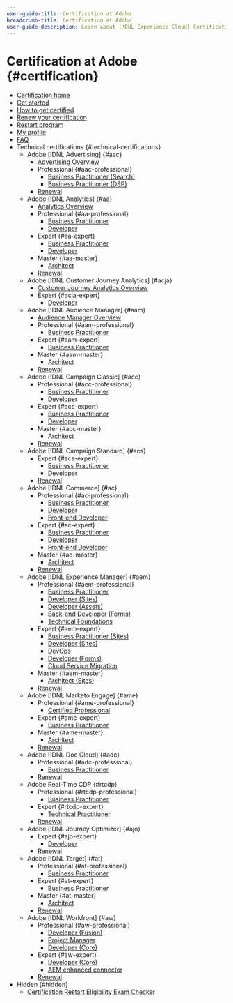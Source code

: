 ```yaml
---
user-guide-title: Certification at Adobe
breadcrumb-title: Certification at Adobe
user-guide-description: Learn about [!DNL Experience Cloud] Certification at Adobe. Find out what getting certified can do for you.
---
```


# Certification at Adobe {#certification}

+ [Certification home](overview.md)
+ [Get started](getting-started.md)
+ [How to get certified](how-to-get-certified.md)
+ [Renew your certification](renew.md)
+ [Restart program](restart-program.md)
+ [My profile](my-profile.md)
+ [FAQ](faq.md)
+ Technical certifications {#technical-certifications}
  + Adobe [!DNL Advertising] {#aac}
    + [Advertising Overview](/help/certifications/aac/aac-overview.md)
    + Professional {#aac-professional}
      + [Business Practitioner (Search)](/help/certifications/aac/aac-search-p-business.md)
      + [Business Practitioner (DSP)](/help/certifications/aac/aac-dsp-p-business.md)
    + [Renewal](/help/certifications/aac/aac-renew.md)
  + Adobe [!DNL Analytics] {#aa}
    + [Analytics Overview](/help/certifications/aa/aa-overview.md)
    + Professional {#aa-professional}
      + [Business Practitioner](/help/certifications/aa/aa-p-business.md)
      + [Developer](/help/certifications/aa/aa-p-developer.md)
    + Expert {#aa-expert}
      + [Business Practitioner](/help/certifications/aa/aa-e-business.md)
      + [Developer](/help/certifications/aa/aa-e-developer.md)
    + Master {#aa-master}
      + [Architect](/help/certifications/aa/aa-m-architect.md)
    + [Renewal](/help/certifications/aa/aa-renew.md)
  + Adobe [!DNL Customer Journey Analytics] {#acja}
    + [Customer Journey Analytics Overview](/help/certifications/acja/acja-overview.md)
    + Expert {#acja-expert}
      + [Developer](/help/certifications/acja/acja-e-developer.md)
  + Adobe [!DNL Audience Manager] {#aam}
    + [Audience Manager Overview](/help/certifications/aam/aam-overview.md)
    + Professional {#aam-professional}
      + [Business Practitioner](/help/certifications/aam/aam-p-business.md)
    + Expert {#aam-expert}
      + [Business Practitioner](/help/certifications/aam/aam-e-business.md)
    + Master {#aam-master}
      + [Architect](/help/certifications/aam/aam-m-architect.md)
    + [Renewal](/help/certifications/aam/aam-renew.md)
  + Adobe [!DNL Campaign Classic] {#acc}
    + Professional {#acc-professional}
      + [Business Practitioner](/help/certifications/acc/acc-p-business.md)
      + [Developer](/help/certifications/acc/acc-p-developer.md)
    + Expert {#acc-expert}
      + [Business Practitioner](/help/certifications/acc/acc-e-business.md)
      + [Developer](/help/certifications/acc/acc-e-developer.md)
    + Master {#acc-master}
      + [Architect](/help/certifications/acc/acc-m-developer.md)
    + [Renewal](/help/certifications/acc/acc-renew.md)
  + Adobe [!DNL Campaign Standard] {#acs}
    + Expert {#acs-expert}
      + [Business Practitioner](/help/certifications/acs/acs-e-business.md)
      + [Developer](/help/certifications/acs/acs-e-developer.md)
    + [Renewal](/help/certifications/acs/acs-renew.md)
  + Adobe [!DNL Commerce] {#ac}
    + Professional {#ac-professional}
      + [Business Practitioner](/help/certifications/ac/ac-p-business.md)
      + [Developer](/help/certifications/ac/ac-p-developer.md)
      + [Front-end Developer](/help/certifications/ac/ac-p-fedeveloper.md)
    + Expert {#ac-expert}
      + [Business Practitioner](/help/certifications/ac/ac-e-business.md)
      + [Developer](/help/certifications/ac/ac-e-developer.md)
      + [Front-end Developer](/help/certifications/ac/ac-e-fedeveloper.md)
    + Master {#ac-master}
      + [Architect](/help/certifications/ac/ac-m-architect.md)
    + [Renewal](/help/certifications/ac/ac-renew.md)
  + Adobe [!DNL Experience Manager] {#aem}
    + Professional {#aem-professional}
      + [Business Practitioner](/help/certifications/aem/aem-p-business.md)
      + [Developer (Sites)](/help/certifications/aem/aem-sites-p-developer.md)
      + [Developer (Assets)](/help/certifications/aem/aem-assets-p-developer.md)
      + [Back-end Developer (Forms)](/help/certifications/aem/aem-forms-p-bedeveloper.md)
      + [Technical Foundations](/help/certifications/aem/aem-p-foundations.md)
    + Expert {#aem-expert}
      + [Business Practitioner (Sites)](/help/certifications/aem/aem-sites-e-business.md)
      + [Developer (Sites)](/help/certifications/aem/aem-sites-e-developer.md)
      + [DevOps](/help/certifications/aem/aem-devops-e-engineer.md)
      + [Developer (Forms)](/help/certifications/aem/aem-forms-e-developer.md)
      + [Cloud Service Migration](/help/certifications/aem/aem-cs-e-migration.md)
    + Master {#aem-master}
      + [Architect (Sites)](/help/certifications/aem/aem-sites-m-archtiect.md)
    + [Renewal](/help/certifications/aem/aem-renew.md)
  + Adobe [!DNL Marketo Engage] {#ame}
    + Professional {#ame-professional}
      + [Certified Professional](/help/certifications/ame/ame-p.md)
    + Expert {#ame-expert}
      + [Business Practitioner](/help/certifications/ame/ame-e-business.md)
    + Master {#ame-master}
      + [Architect](/help/certifications/ame/ame-m-architect.md)
    + [Renewal](/help/certifications/ame/ame-renew.md)
  + Adobe [!DNL Doc Cloud] {#adc}
    + Professional {#adc-professional}
      + [Business Practitioner](/help/certifications/adc/adc-professional.md)
    + [Renewal](/help/certifications/adc/adc-renew.md)
  + Adobe Real-Time CDP {#rtcdp}
    + Professional {#rtcdp-professional}
      + [Business Practitioner](/help/certifications/rtcdp/rtcdp-p-business.md)
    + Expert {#rtcdp-expert}
      + [Technical Practitioner](/help/certifications/rtcdp/rtcdp-e-technical.md)
    + [Renewal](/help/certifications/rtcdp/rtcdp-renew.md)
  + Adobe [!DNL Journey Optimizer] {#ajo}
    + Expert {#ajo-expert}
      + [Developer](/help/certifications/ajo/ajo-e-developer.md)
    + [Renewal](/help/certifications/ajo/ajo-renew.md)
  + Adobe [!DNL Target] {#at}
    + Professional {#at-professional}
      + [Business Practitioner](/help/certifications/at/at-p-business.md)
    + Expert {#at-expert}
      + [Business Practitioner](/help/certifications/at/at-e-business.md)
    + Master {#at-master}
      + [Architect](/help/certifications/at/at-m-architect.md)
    + [Renewal](/help/certifications/at/at-renew.md)
  + Adobe [!DNL Workfront] {#aw}
    + Professional {#aw-professional}
      + [Developer (Fusion)](/help/certifications/aw/aw-fusion-p-developer.md)
      + [Project Manager](/help/certifications/aw/aw-p-project-manager.md)
      + [Developer (Core)](/help/certifications/aw/aw-core-p-developer.md)
    + Expert {#aw-expert}
      + [Developer (Core)](/help/certifications/aw/aw-core-e-developer.md)
      + [AEM enhanced connector](/help/certifications/aw/aw-aem-e-connector.md)
    + [Renewal](/help/certifications/aw/aw-renew.md)
+ Hidden {#hidden}
  + [Certification Restart Eligibility Exam Checker](exam-eligibility-check.md)
